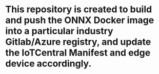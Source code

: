 # This repository is created to build and push the ONNX Docker image into a particular industry Gitlab/Azure registry, and update the IoTCentral Manifest and edge device accordingly. 
